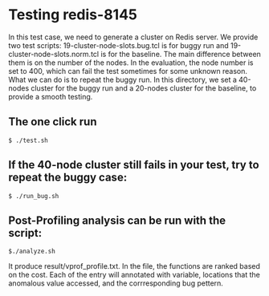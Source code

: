 # Testing redis-8145
In this test case, we need to generate a cluster on Redis server.
We provide two test scripts:
19-cluster-node-slots.bug.tcl is for buggy run and 19-cluster-node-slots.norm.tcl is for the baseline.
The main difference between them is on the number of the nodes.
In the evaluation, the node number is set to 400, which can fail the test sometimes for some
unknown reason. What we can do is to repeat the buggy run.
In this directory, we set a 40-nodes cluster for the buggy run and a 20-nodes cluster for the baseline,
to provide a smooth testing.

## The one click run
```
$ ./test.sh
```
## If the 40-node cluster still fails in your test, try to repeat the buggy case:
```
$ ./run_bug.sh
```

## Post-Profiling analysis can be run with the script:
```
$./analyze.sh
```
It produce result/vprof_profile.txt. In the file, the functions are ranked based on the cost. Each of the entry
will annotated with variable, locations that the anomalous value accessed, and the corrresponding  bug pettern.
